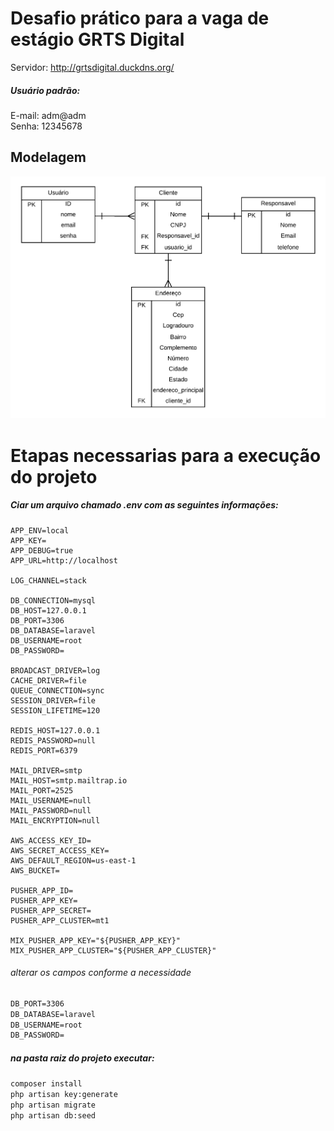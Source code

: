 # Desafio prático para a vaga de estágio GRTS Digital

Servidor: http://grtsdigital.duckdns.org/

##### Usuário padrão:
E-mail: adm@adm  
Senha: 12345678

## Modelagem

![Modelagem](Documentação/Modelagem.png)    

# Etapas necessarias para a execução do projeto

##### Ciar um arquivo chamado .env com as seguintes informações:




```APP_NAME=Laravel
APP_ENV=local
APP_KEY=
APP_DEBUG=true
APP_URL=http://localhost

LOG_CHANNEL=stack

DB_CONNECTION=mysql
DB_HOST=127.0.0.1
DB_PORT=3306
DB_DATABASE=laravel
DB_USERNAME=root
DB_PASSWORD=

BROADCAST_DRIVER=log
CACHE_DRIVER=file
QUEUE_CONNECTION=sync
SESSION_DRIVER=file
SESSION_LIFETIME=120

REDIS_HOST=127.0.0.1
REDIS_PASSWORD=null
REDIS_PORT=6379

MAIL_DRIVER=smtp
MAIL_HOST=smtp.mailtrap.io
MAIL_PORT=2525
MAIL_USERNAME=null
MAIL_PASSWORD=null
MAIL_ENCRYPTION=null

AWS_ACCESS_KEY_ID=
AWS_SECRET_ACCESS_KEY=
AWS_DEFAULT_REGION=us-east-1
AWS_BUCKET=

PUSHER_APP_ID=
PUSHER_APP_KEY=
PUSHER_APP_SECRET=
PUSHER_APP_CLUSTER=mt1

MIX_PUSHER_APP_KEY="${PUSHER_APP_KEY}"
MIX_PUSHER_APP_CLUSTER="${PUSHER_APP_CLUSTER}"
```

###### alterar os campos conforme a necessidade
```DB_HOST=127.0.0.1  
DB_PORT=3306  
DB_DATABASE=laravel  
DB_USERNAME=root  
DB_PASSWORD=
```    


##### na pasta raiz do projeto executar:
```composer install```  
```php artisan key:generate```  
```php artisan migrate```  
```php artisan db:seed```  
 
